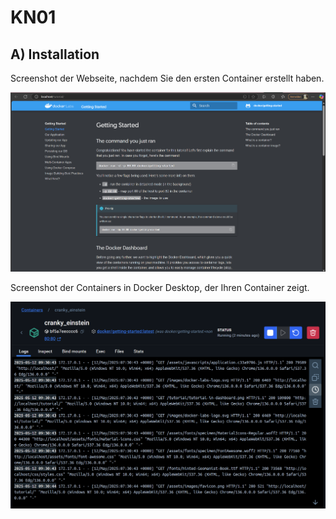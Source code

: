 # KN01

## A) Installation

Screenshot der Webseite, nachdem Sie den ersten Container erstellt haben.

![screenshot](docker-website.png)

Screenshot der Containers in Docker Desktop, der Ihren Container zeigt.

![screenshot](docker-container.png)
